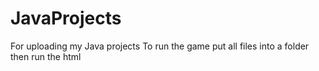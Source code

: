 # JavaProjects
For uploading my Java projects
To run the game put all files into a folder then run the html
